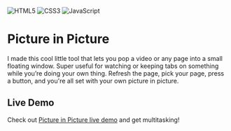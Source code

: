 [picture-in-picture-link]: https://amssdias.github.io/picture-in-picture/

![HTML5](https://img.shields.io/badge/html5-%23E34F26.svg?style=for-the-badge&logo=html5&logoColor=white)
![CSS3](https://img.shields.io/badge/css3-%231572B6.svg?style=for-the-badge&logo=css3&logoColor=white)
![JavaScript](https://img.shields.io/badge/javascript-%23323330.svg?style=for-the-badge&logo=javascript&logoColor=%23F7DF1E)

# Picture in Picture

I made this cool little tool that lets you pop a video or any page into a small floating window. Super useful for watching or keeping tabs on something while you’re doing your own thing. Refresh the page, pick your page, press a button, and you're all set with your own picture in picture.

## Live Demo

Check out [Picture in Picture live demo][picture-in-picture-link] and get multitasking!
